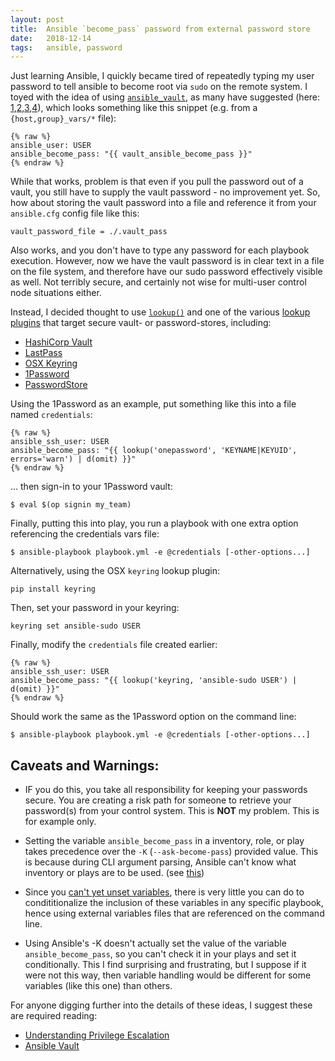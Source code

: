 ```yaml
---
layout: post
title:  Ansible `become_pass` password from external password store
date:   2018-12-14
tags:   ansible, password
---
```


Just learning Ansible, I quickly became tired of repeatedly typing my user password to tell ansible to become root via `sudo` on the remote system.  I toyed with the idea of using [`ansible_vault`](https://docs.ansible.com/ansible/latest/cli/ansible-vault.html), as many have suggested (here: [1][1],[2][2],[3][3],[4][4]), which looks something like this snippet (e.g. from a `{host,group}_vars/*` file):

    {% raw %}
    ansible_user: USER
    ansible_become_pass: "{{ vault_ansible_become_pass }}"
    {% endraw %}

While that works, problem is that even if you pull the password out of a vault, you still have to supply the vault password - no improvement yet.  So, how about storing the vault password into a file and reference it from your `ansible.cfg` config file like this:

    vault_password_file = ./.vault_pass

Also works, and you don't have to type any password for each playbook execution.  However, now we have the vault password is in clear text in a file on the file system, and therefore have our sudo password effectively visible as well.  Not terribly secure, and certainly not wise for multi-user control node situations either.

Instead, I decided thought to use [`lookup()`](https://docs.ansible.com/ansible/latest/user_guide/playbooks_lookups.html) and one of the various [lookup plugins](https://docs.ansible.com/ansible/latest/plugins/lookup.html) that target secure vault- or password-stores, including:
 * [HashiCorp Vault](https://docs.ansible.com/ansible/latest/plugins/lookup/hashi_vault.html)
 * [LastPass](https://docs.ansible.com/ansible/latest/plugins/lookup/lastpass.html)
 * [OSX Keyring](https://docs.ansible.com/ansible/latest/plugins/lookup/keyring.html)
 * [1Password](https://docs.ansible.com/ansible/2.6/plugins/lookup/onepassword.html)
 * [PasswordStore](https://docs.ansible.com/ansible/latest/plugins/lookup/passwordstore.html)

Using the 1Password as an example, put something like this into a file named `credentials`:

    {% raw %}
    ansible_ssh_user: USER
    ansible_become_pass: "{{ lookup('onepassword', 'KEYNAME|KEYUID', errors='warn') | d(omit) }}"
    {% endraw %}

... then sign-in to your 1Password vault:

    $ eval $(op signin my_team)

Finally, putting this into play, you run a playbook with one extra option referencing the credentials vars file:

    $ ansible-playbook playbook.yml -e @credentials [-other-options...]

Alternatively, using the OSX `keyring` lookup plugin:

    pip install keyring

Then, set your password in your keyring:

    keyring set ansible-sudo USER

Finally, modify the `credentials` file created earlier:

    {% raw %}
    ansible_ssh_user: USER
    ansible_become_pass: "{{ lookup('keyring, 'ansible-sudo USER') | d(omit) }}"
    {% endraw %}

Should work the same as the 1Password option on the command line:

    $ ansible-playbook playbook.yml -e @credentials [-other-options...]

## Caveats and Warnings:

 * IF you do this, you take all responsibility for keeping your passwords secure.  You are creating a risk path for someone to retrieve your password(s) from your control system.  This is **NOT** my problem.  This is for example only.

 * Setting the variable `ansible_become_pass` in a inventory, role, or play takes precedence over the `-K` (`--ask-become-pass`) provided value.  This is because during CLI argument parsing, Ansible can't know what inventory or plays are to be used.  (see [this](https://github.com/ansible/ansible/issues/42875))

 * Since you [can't yet unset variables](https://github.com/ansible/ansible/issues/24136), there is very little you can do to condititionalize the inclusion of these variables in any specific playbook, hence using external variables files that are referenced on the command line.

 * Using Ansible's -K doesn't actually set the value of the variable `ansible_become_pass`, so you can't check it in your plays and set it conditionally.  This I find surprising and frustrating, but I suppose if it were not this way, then variable handling would be different for some variables (like this one) than others.

For anyone digging further into the details of these ideas, I suggest these are required reading:

 * [Understanding Privilege Escalation](https://docs.ansible.com/ansible/latest/user_guide/become.html)
 * [Ansible Vault](https://docs.ansible.com/ansible/latest/user_guide/vault.html)

[1]: https://www.cyberciti.biz/faq/how-to-set-and-use-sudo-password-for-ansible-vault/
[2]: https://serverfault.com/questions/686347/ansible-command-line-retriving-ssh-password-from-vault
[3]: https://stackoverflow.com/questions/37297249/how-to-store-ansible-become-pass-in-a-vault-and-how-to-use-it
[4]: http://samdoran.com/ansible-vault-and-macos-keychain-access/
